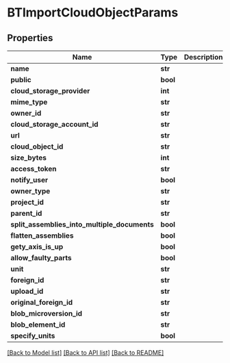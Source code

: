 # BTImportCloudObjectParams

## Properties
Name | Type | Description | Notes
------------ | ------------- | ------------- | -------------
**name** | **str** |  | [optional] 
**public** | **bool** |  | [optional] 
**cloud_storage_provider** | **int** |  | [optional] 
**mime_type** | **str** |  | [optional] 
**owner_id** | **str** |  | [optional] 
**cloud_storage_account_id** | **str** |  | [optional] 
**url** | **str** |  | [optional] 
**cloud_object_id** | **str** |  | [optional] 
**size_bytes** | **int** |  | [optional] 
**access_token** | **str** |  | [optional] 
**notify_user** | **bool** |  | [optional] 
**owner_type** | **str** |  | [optional] 
**project_id** | **str** |  | [optional] 
**parent_id** | **str** |  | [optional] 
**split_assemblies_into_multiple_documents** | **bool** |  | [optional] 
**flatten_assemblies** | **bool** |  | [optional] 
**gety_axis_is_up** | **bool** |  | [optional] 
**allow_faulty_parts** | **bool** |  | [optional] 
**unit** | **str** |  | [optional] 
**foreign_id** | **str** |  | [optional] 
**upload_id** | **str** |  | [optional] 
**original_foreign_id** | **str** |  | [optional] 
**blob_microversion_id** | **str** |  | [optional] 
**blob_element_id** | **str** |  | [optional] 
**specify_units** | **bool** |  | [optional] 

[[Back to Model list]](../README.md#documentation-for-models) [[Back to API list]](../README.md#documentation-for-api-endpoints) [[Back to README]](../README.md)



